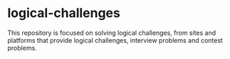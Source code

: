 # logical-challenges
This repository is focused on solving logical challenges, from sites and platforms that provide logical challenges, interview problems and contest problems.
